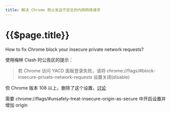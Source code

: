 ```yaml
---
title: 解决 Chrome 禁止发送不安全的内网网络请求
---
```


# {{$page.title}}

How to fix Chrome block your insecure private network requests?

使用梅林 Clash 时公告区的提示：

> 若 Chrome 访问 YACD 面板登录失败，请将 chrome://flags/#block-insecure-private-network-requests 设置关闭(disable)

但 Chrome 版本 108 以上，删除了这个设置，[讨论](https://support.google.com/chrome/thread/190769361/chrome-flags-block-insecure-private-network-requests-setting-missing-with-108-update?hl=en)

需要 chrome://flags/#unsafely-treat-insecure-origin-as-secure 中开启设置并增加 origin
